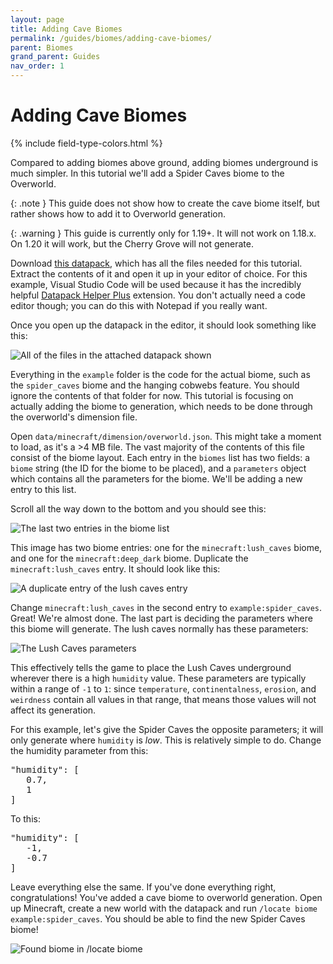 ```yaml
---
layout: page
title: Adding Cave Biomes
permalink: /guides/biomes/adding-cave-biomes/
parent: Biomes
grand_parent: Guides
nav_order: 1
---
```


# Adding Cave Biomes

<head>
    {% include field-type-colors.html %}
</head>

Compared to adding biomes above ground, adding biomes underground is much simpler. In this tutorial we'll add a Spider Caves biome to the Overworld.

{: .note }
This guide does not show how to create the cave biome itself, but rather shows how to add it to Overworld generation.

{: .warning }
This guide is currently only for 1.19+. It will not work on 1.18.x. On 1.20 it will work, but the Cherry Grove will not generate.

Download [this datapack](/docs/guides/biomes/files/adding-cave-biomes/adding-cave-biomes-template.zip), which has all the files needed for this tutorial. Extract the contents of it and open it up in your editor of choice. For this example, Visual Studio Code will be used because it has the incredibly helpful [Datapack Helper Plus](https://marketplace.visualstudio.com/items?itemName=SPGoding.datapack-language-server) extension. You don't actually need a code editor though; you can do this with Notepad if you really want.

Once you open up the datapack in the editor, it should look something like this:

![All of the files in the attached datapack shown](/docs/guides/biomes/images/adding-cave-biomes/folder-structure.png)

Everything in the `example` folder is the code for the actual biome, such as the `spider_caves` biome and the hanging cobwebs feature. You should ignore the contents of that folder for now. This tutorial is focusing on actually adding the biome to generation, which needs to be done through the overworld's dimension file.

Open `data/minecraft/dimension/overworld.json`. This might take a moment to load, as it's a >4 MB file. The vast majority of the contents of this file consist of the biome layout. Each entry in the `biomes` list has two fields: a `biome` string (the ID for the biome to be placed), and a `parameters` object which contains all the parameters for the biome. We'll be adding a new entry to this list.

Scroll all the way down to the bottom and you should see this:

![The last two entries in the biome list](/docs/guides/biomes/images/adding-cave-biomes/last-biome-entries.png)

This image has two biome entries: one for the `minecraft:lush_caves` biome, and one for the `minecraft:deep_dark` biome. Duplicate the `minecraft:lush_caves` entry. It should look like this:

![A duplicate entry of the lush caves entry](/docs/guides/biomes/images/adding-cave-biomes/lush-caves-duplicate-entry.png)

Change `minecraft:lush_caves` in the second entry to `example:spider_caves`. Great! We're almost done. The last part is deciding the parameters where this biome will generate. The lush caves normally has these parameters:

![The Lush Caves parameters](/docs/guides/biomes/images/adding-cave-biomes/lush-caves-parameters.png)

This effectively tells the game to place the Lush Caves underground wherever there is a high `humidity` value. These parameters are typically within a range of `-1` to `1`: since `temperature`, `continentalness`, `erosion`, and `weirdness` contain all values in that range, that means those values will not affect its generation.

For this example, let's give the Spider Caves the opposite parameters; it will only generate where `humidity` is *low*. This is relatively simple to do. Change the humidity parameter from this:

<pre>
"humidity": [
   0.7,
   1
]
</pre>

To this:

<pre>
"humidity": [
   -1,
   -0.7
]
</pre>

Leave everything else the same. If you've done everything right, congratulations! You've added a cave biome to overworld generation. Open up Minecraft, create a new world with the datapack and run `/locate biome example:spider_caves`. You should be able to find the new Spider Caves biome!

![Found biome in /locate biome](/docs/guides/biomes/images/adding-cave-biomes/successful-biome-locate.png)
